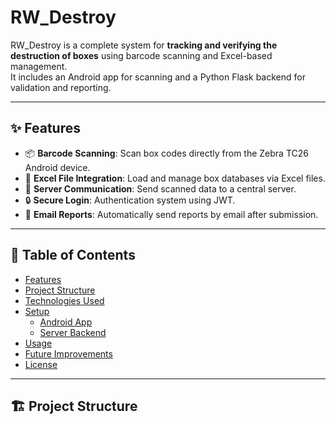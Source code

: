 # RW_Destroy

RW_Destroy is a complete system for **tracking and verifying the destruction of boxes** using barcode scanning and Excel-based management.  
It includes an Android app for scanning and a Python Flask backend for validation and reporting.

---

## ✨ Features

- 📦 **Barcode Scanning**: Scan box codes directly from the Zebra TC26 Android device.
- 📄 **Excel File Integration**: Load and manage box databases via Excel files.
- 📡 **Server Communication**: Send scanned data to a central server.
- 🔒 **Secure Login**: Authentication system using JWT.
- 📧 **Email Reports**: Automatically send reports by email after submission.

---

## 📑 Table of Contents

- [Features](#-features)
- [Project Structure](#-project-structure)
- [Technologies Used](#-technologies-used)
- [Setup](#-setup)
  - [Android App](#android-app)
  - [Server Backend](#server-backend)
- [Usage](#-usage)
- [Future Improvements](#-future-improvements)
- [License](#-license)

---

## 🏗 Project Structure

